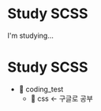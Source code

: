 # Study SCSS
I'm studying...

Study SCSS
=============
- :file_folder: coding_test
  - :open_file_folder: css ← 구글로 공부
